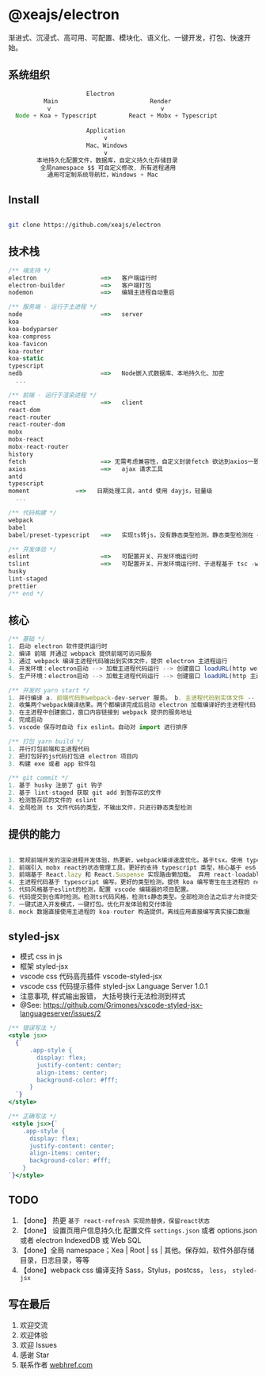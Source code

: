 # @xeajs/electron

渐进式、沉浸式、高可用、可配置、模块化、语义化、一键开发，打包、快速开始。

## 系统组织

```js
                      Electron
          Main                          Render
           v                               v
  Node + Koa + Typescript         React + Mobx + Typescript
  
                      Application
                           v
                      Mac、Windows
                           v
        本地持久化配置文件，数据库，自定义持久化存储目录
         全局namespace $$ 可自定义修改, 所有进程通用
           通用可定制系统导航栏，Windows + Mac


```

## Install

```bash

git clone https://github.com/xeajs/electron

```

## 技术栈

``` js
/** 端支持 */
electron                  ==>   客户端运行时
electron-builder          ==>   客户端打包
nodemon                   ==>   编辑主进程自动重启

/** 服务端 - 运行于主进程 */
node                      ==>   server
koa
koa-bodyparser
koa-compress
koa-favicon
koa-router
koa-static
typescript
nedb                      ==>   Node嵌入式数据库、本地持久化、加密
  ...

/** 前端 - 运行于渲染进程 */
react                     ==>   client
react-dom
react-router
react-router-dom
mobx
mobx-react
mobx-react-router
history
fetch                     ==> 无需考虑兼容性，自定义封装fetch 欲达到axios一致的使用体验
axios                     ==>   ajax 请求工具
antd
typescript
moment             ==>   日期处理工具，antd 使用 dayjs，轻量级
  ...

/** 代码构建 */
webpack
babel
babel/preset-typescript   ==>   实现ts转js，没有静态类型检测，静态类型检测在 git 钩子

/** 开发体验 */
eslint                    ==>   可配置开关、开发环境运行时
tslint                    ==>   可配置开关、开发环境运行时、子进程基于 tsc -w
husky
lint-staged
prettier
/** end */

```

## 核心

```js
/** 基础 */
1. 启动 electron 软件提供运行时
2. 编译 前端 并通过 webpack 提供前端可访问服务
3. 通过 webpack 编译主进程代码输出到实体文件，提供 electron 主进程运行
4. 开发环境：electron启动 --> 加载主进程代码运行 --> 创建窗口 loadURL(http webpack server) --> 显示界面
5. 生产环境：electron启动 --> 加载主进程代码运行 --> 创建窗口 loadURL(http 主进程提供server) --> 显示界面

/** 开发时 yarn start */
1. 并行编译 a. 前端代码到webpack-dev-server 服务。 b. 主进程代码到实体文件 -- dist/serve/index.js
2. 收集两个webpack编译结果。两个都编译完成后启动 electron 加载编译好的主进程代码
3. 在主进程中创建窗口，窗口内容链接到 webpack 提供的服务地址
4. 完成启动
5. vscode 保存时自动 fix eslint。自动对 import 进行排序

/** 打包 yarn build */
1. 并行打包前端和主进程代码
2. 把打包好的js代码打包进 electron 项目内
3. 构建 exe 或者 app 软件包

/** git commit */
1. 基于 husky 注册了 git 钩子
2. 基于 lint-staged 获取 git add 到暂存区的文件
3. 检测暂存区的文件的 eslint
4. 全局检测 ts 文件代码的类型，不输出文件，只进行静态类型检测

```

## 提供的能力

```js

1. 常规前端开发的渲染进程开发体验，热更新，webpack编译速度优化。基于tsx。使用 typescript 编写 react 代码
2. 前端引入 mobx react的状态管理工具，更好的支持 typescript 类型，核心基于 es6 proxy编写
3. 前端基于 React.lazy 和 React.Suspense 实现路由懒加载。 弃用 react-loadable。因为在某些环境下报错日志会被混淆
4. 主进程代码基于 typescript 编写。更好的类型检测，提供 koa 编写寄生在主进程的 node 服务
5. 代码风格基于eslint的检测，配置 vscode 编辑器的项目配置。
6. 代码提交到仓库时检测。检测ts代码风格，检测ts静态类型。全部检测合法之后才允许提交代码到仓库， git --no-verify 等其他人为操作 只能人为规范
7. 一键式进入开发模式，一键打包。优化开发体验和交付体验
8. mock 数据直接使用主进程的 koa-router 构造提供，离线应用直接编写真实接口数据

```

## styled-jsx

* 模式 css in js
* 框架 styled-jsx
* vscode css 代码高亮插件 vscode-styled-jsx
* vscode css 代码提示插件 styled-jsx Language Server 1.0.1
* 注意事项, 样式输出报错， 大括号换行无法检测到样式
* @See: <https://github.com/Grimones/vscode-styled-jsx-languageserver/issues/2>

```jsx
/** 错误写法 */
<style jsx>
  {`
      .app-style {
        display: flex;
        justify-content: center;
        align-items: center;
        background-color: #fff;
      }
  `}
</style>
```

``` jsx
/** 正确写法 */
 <style jsx>{`
    .app-style {
      display: flex;
      justify-content: center;
      align-items: center;
      background-color: #fff;
    }
`}</style>

```

## TODO

1. 【done】 热更 `基于 react-refresh 实现热替换，保留react状态`
1. 【done】 设置页用户信息持久化 配置文件 `settings.json` 或者 options.json 或者 electron IndexedDB 或 Web SQL
1. 【done】全局 namespace；Xea | Root | `$$` | 其他。保存如，软件外部存储目录，日志目录，等等
1. 【done】webpack css 编译支持 Sass，Stylus，postcss， `less`， `styled-jsx`

## 写在最后

1. 欢迎交流
1. 欢迎体验
1. 欢迎 Issues
1. 感谢 Star
1. 联系作者  [webhref.com](https://www.webhref.com/)
